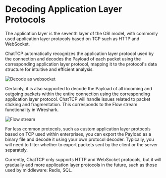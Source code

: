 # Decoding Application Layer Protocols

The application layer is the seventh layer of the OSI model, with commonly used application layer protocols based on TCP such as HTTP and WebSocket.

ChatTCP automatically recognizes the application layer protocol used by the connection and decodes the Payload of each packet using the corresponding application layer protocol, mapping it to the protocol's data structure for intuitive and efficient analysis.

![Decode as websocket](/images/decode-application-layer-protocols/chat-payload-websocket.png)

Certainly, it is also supported to decode the Payload of all incoming and outgoing packets within the entire connection using the corresponding application layer protocol. ChatTCP will handle issues related to packet sticking and fragmentation. This corresponds to the Flow stream functionality in Wireshark.

![Flow stream](/images/decode-application-layer-protocols/flow-stream-decode-app-layer-protocol.png)

For less common protocols, such as custom application layer protocols based on TCP used within enterprises, you can export the Payload as a binary file and decode it using your own protocol decoder. Typically, you will need to filter whether to export packets sent by the client or the server separately.

Currently, ChatTCP only supports HTTP and WebSocket protocols, but it will gradually add more application layer protocols in the future, such as those used by middleware: Redis, SQL.
